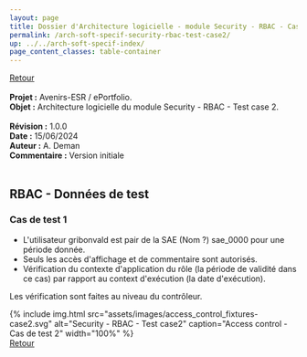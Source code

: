 ```yaml
---
layout: page
title: Dossier d'Architecture logicielle - module Security - RBAC - Cas de test 2
permalink: /arch-soft-specif-security-rbac-test-case2/
up: ../../arch-soft-specif-index/
page_content_classes: table-container
---
```

[Retour](arch-soft-specif-security.markdown)<br/>
<br/>
**Projet :** Avenirs-ESR / ePortfolio. <br/>
**Objet :** Architecture logicielle du module Security - RBAC - Test case 2.<br/>
<br/>
**Révision :** 1.0.0<br/>
**Date :** 15/06/2024<br/>
**Auteur :** A. Deman<br/>
**Commentaire :** Version initiale<br/>
<br/>

## RBAC - Données de test

### Cas de test 1

- L'utilisateur gribonvald est pair de la SAE (Nom ?) sae_0000 pour une période donnée.
- Seuls les accès d'affichage et de commentaire sont autorisés.
- Vérification du contexte d'application du rôle (la période de validité dans ce cas) par rapport au context d'exécution (la date d'exécution).

Les vérification sont faites au niveau du contrôleur.



{% include img.html
        src="assets/images/access_control_fixtures-case2.svg"
        alt="Security - RBAC - Test case2"
        caption="Access control - Cas de test 2"
        width="100%"
%}
<br/>[Retour](arch-soft-specif-security.markdown)

